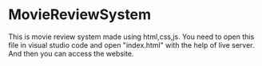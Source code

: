 # MovieReviewSystem
This is movie review system made using html,css,js. You need to open this file in visual studio code and open "index.html" with the help of live server. And then you can access the website.
